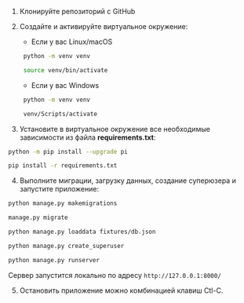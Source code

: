 1. Клонируйте репозиторий с GitHub


2. Создайте и активируйте виртуальное окружение:
   * Если у вас Linux/macOS
   ```bash
    python -m venv venv
   ```
   ```bash
    source venv/bin/activate
   ```
   * Если у вас Windows
   ```bash
    python -m venv venv
   ```
   ```bash
    venv/Scripts/activate
   ```

3. Установите в виртуальное окружение все необходимые зависимости из файла **requirements.txt**:
```bash
python -m pip install --upgrade pi
```
```bash
pip install -r requirements.txt
```

4. Выполните миграции, загрузку данных, создание суперюзера и запустите приложение:
```bash
python manage.py makemigrations
```
```bash
manage.py migrate
```
```bash
python manage.py loaddata fixtures/db.json
```
```bash
python manage.py create_superuser
```
```bash
python manage.py runserver
```

Сервер запустится локально по адресу `http://127.0.0.1:8000/`

5. Остановить приложение можно комбинацией клавиш Ctl-C.
<h1></h1>

